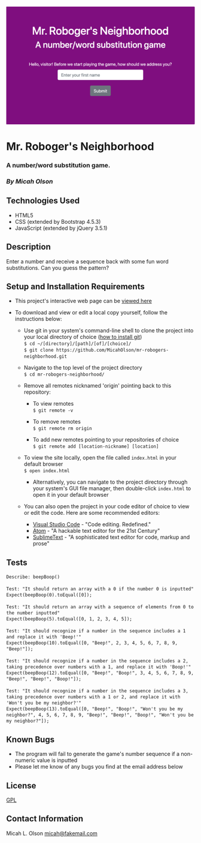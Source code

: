 ![Screenshot of Mr. Roboger's Neighborhood](img/robogers.png)
# Mr. Roboger's Neighborhood

### A number/word substitution game.

### _By Micah Olson_

## Technologies Used
* HTML5
* CSS (extended by Bootstrap 4.5.3)
* JavaScript (extended by jQuery 3.5.1)

## Description
Enter a number and receive a sequence back with some fun word substitutions. Can you guess the pattern?

## Setup and Installation Requirements
* This project's interactive web page can be [viewed here](https://micaholson.github.io/mr-robogers-neighborhood)  

* To download and view or edit a local copy yourself, follow the instructions below:  

  * Use git in your system's command-line shell to clone the project into your local directory of choice ([how to install git](https://www.learnhowtoprogram.com/introduction-to-programming/getting-started-with-intro-to-programming/git-and-github))  
    `$ cd ~/[directory]/[path]/[of]/[choice]/`  
    `$ git clone https://github.com/MicahOlson/mr-robogers-neighborhood.git`  
  
  * Navigate to the top level of the project directory  
    `$ cd mr-robogers-neighborhood/`  

  * Remove all remotes nicknamed 'origin' pointing back to this repository:  
    * To view remotes  
    `$ git remote -v`  

    * To remove remotes  
    `$ git remote rm origin`  
  
    * To add new remotes pointing to your repositories of choice  
      `$ git remote add [location-nickname] [location]`  

  * To view the site locally, open the file called `index.html` in your default browser  
    `$ open index.html`  

    * Alternatively, you can navigate to the project directory through your system's GUI file manager, then double-click `index.html` to open it in your default browser  

  * You can also open the project in your code editor of choice to view or edit the code. Here are some recommended editors:
    * [Visual Studio Code](https://code.visualstudio.com) - "Code editing. Redefined."
    * [Atom](https://atom.io) - "A hackable text editor for the 21st Century"
    * [SublimeText](https://www.sublimetext.com) - "A sophisticated text editor for code, markup and prose" 

## Tests
  ```
  Describe: beepBoop()

  Test: "It should return an array with a 0 if the number 0 is inputted"
  Expect(beepBoop(0).toEqual([0]);

  Test: "It should return an array with a sequence of elements from 0 to the number inputted"
  Expect(beepBoop(5).toEqual([0, 1, 2, 3, 4, 5]);

  Test: "It should recognize if a number in the sequence includes a 1 and replace it with 'Beep!'"
  Expect(beepBoop(10).toEqual([0, "Beep!", 2, 3, 4, 5, 6, 7, 8, 9, "Beep!"]);

  Test: "It should recognize if a number in the sequence includes a 2, taking precedence over numbers with a 1, and replace it with 'Boop!'"
  Expect(beepBoop(12).toEqual([0, "Beep!", "Boop!", 3, 4, 5, 6, 7, 8, 9, "Beep!", "Beep!", "Boop!"]);

  Test: "It should recognize if a number in the sequence includes a 3, taking precedence over numbers with a 1 or 2, and replace it with 'Won't you be my neighbor?'"
  Expect(beepBoop(13).toEqual([0, "Beep!", "Boop!", "Won't you be my neighbor?", 4, 5, 6, 7, 8, 9, "Beep!", "Beep!", "Boop!", "Won't you be my neighbor?"]);
  ```

## Known Bugs
* The program will fail to generate the game's number sequence if a non-numeric value is inputted
* Please let me know of any bugs you find at the email address below 

## License
[GPL](https://choosealicense.com/licenses/gpl-3.0/)

## Contact Information
Micah L. Olson micah@fakemail.com